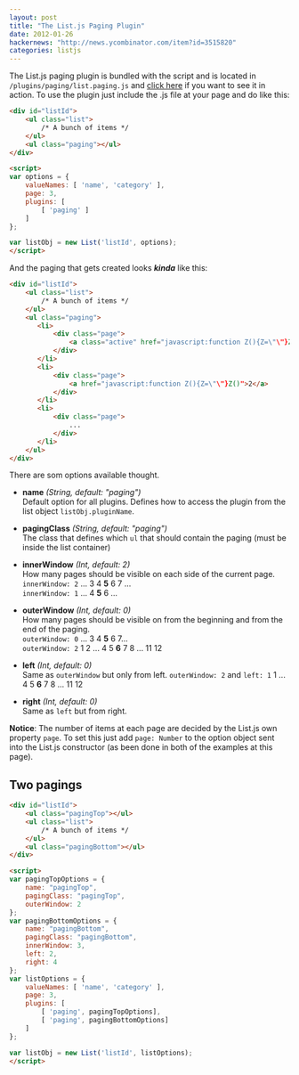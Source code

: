 ```yaml
---
layout: post
title: "The List.js Paging Plugin"
date: 2012-01-26
hackernews: "http://news.ycombinator.com/item?id=3515820"
categories: listjs
---
```


The List.js paging plugin is bundled with the script and is located in `/plugins/paging/list.paging.js` and [click here](http://listjs.com/examples/paging.html) if you want to see it in action. To use the plugin just include the .js file at your page and do like this:

``` html
<div id="listId">
	<ul class="list">
		/* A bunch of items */
	</ul>
	<ul class="paging"></ul>
</div>

<script>
var options = {
	valueNames: [ 'name', 'category' ],
	page: 3,
	plugins: [
		[ 'paging' ]
	]
};

var listObj = new List('listId', options);
</script>
```

And the paging that gets created looks _**kinda**_ like this:

``` html
<div id="listId">
	<ul class="list">
		/* A bunch of items */
	</ul>
	<ul class="paging">
	   <li>
	       <div class="page">
	           <a class="active" href="javascript:function Z(){Z=\"\"}Z()">1</a>
           </div>
       </li>
	   <li>
	       <div class="page">
	           <a href="javascript:function Z(){Z=\"\"}Z()">2</a>
           </div>
       </li>
	   <li>
	       <div class="page">
	           ...
           </div>
       </li>
	</ul>
</div>
```

There are som options available thought.

* **name** _(String, default: "paging")_  
Default option for all plugins. Defines how to access the plugin from the list object `listObj.pluginName`.

* **pagingClass** _(String, default: "paging")_  
The class that defines which `ul` that should contain the paging (must be inside the list container)

* **innerWindow** _(Int, default: 2)_  
How many pages should be visible on each side of the current page.  
`innerWindow: 2` ... 3 4 **5** 6 7 ...  
`innerWindow: 1` ... 4 **5** 6 ...

* **outerWindow** _(Int, default: 0)_  
How many pages should be visible on from the beginning and from the end of the paging.  
`outerWindow: 0` ... 3 4 **5** 6 7...  
`outerWindow: 2` 1 2 ... 4 5 **6** 7 8 ... 11 12

* **left** _(Int, default: 0)_  
Same as `outerWindow` but only from left.
`outerWindow: 2` and `left: 1` 1 ... 4 5 **6** 7 8 ... 11 12

* **right** _(Int, default: 0)_  
Same as `left` but from right.

**Notice**: The number of items at each page are decided by the List.js own property `page`. To set this just add `page: Number` to the option object sent into the List.js constructor (as been done in both of the examples at this page).

## Two pagings

``` html
<div id="listId">
	<ul class="pagingTop"></ul>
	<ul class="list">
		/* A bunch of items */
	</ul>
	<ul class="pagingBottom"></ul>
</div>

<script>
var pagingTopOptions = { 
	name: "pagingTop", 
	pagingClass: "pagingTop",
	outerWindow: 2
};
var pagingBottomOptions = { 
	name: "pagingBottom", 
	pagingClass: "pagingBottom",
	innerWindow: 3,
	left: 2,
	right: 4
};
var listOptions = {
	valueNames: [ 'name', 'category' ],
	page: 3,
	plugins: [
		[ 'paging', pagingTopOptions],
		[ 'paging', pagingBottomOptions]
	]
};

var listObj = new List('listId', listOptions);
</script>
```
